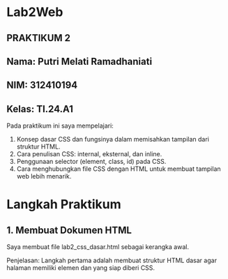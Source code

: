# Lab2Web
## PRAKTIKUM 2
## Nama: Putri Melati Ramadhaniati
## NIM: 312410194
## Kelas: TI.24.A1

Pada praktikum ini saya mempelajari:

1. Konsep dasar CSS dan fungsinya dalam memisahkan tampilan dari struktur HTML.
2. Cara penulisan CSS: internal, eksternal, dan inline.
3. Penggunaan selector (element, class, id) pada CSS.
4. Cara menghubungkan file CSS dengan HTML untuk membuat tampilan web lebih menarik.

# Langkah Praktikum
## 1. Membuat Dokumen HTML

Saya membuat file lab2_css_dasar.html sebagai kerangka awal.

Penjelasan:
Langkah pertama adalah membuat struktur HTML dasar agar halaman memiliki elemen <head> dan <body> yang siap diberi CSS.
